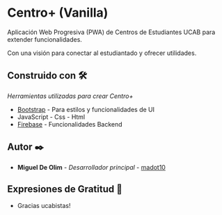 # Centro+ (Vanilla)

Aplicación Web Progresiva (PWA) de Centros de Estudiantes UCAB para extender funcionalidades.

Con una visión para conectar al estudiantado y ofrecer utilidades.

## Construido con 🛠️

_Herramientas utilizadas para crear Centro+_

* [Bootstrap](https://getbootstrap.com/) - Para estilos y funcionalidades de UI
* JavaScript - Css - Html
* [Firebase](https://firebase.google.com) - Funcionalidades Backend

## Autor ✒️

* **Miguel De Olim** - *Desarrollador principal* - [madot10](https://github.com/Madot10)

## Expresiones de Gratitud 🎁

* Gracias ucabistas! 
